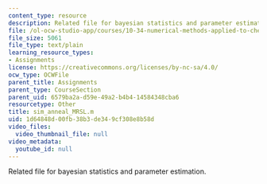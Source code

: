 ```yaml
---
content_type: resource
description: Related file for bayesian statistics and parameter estimation.
file: /ol-ocw-studio-app/courses/10-34-numerical-methods-applied-to-chemical-engineering-fall-2005/1d64848d00fb38b3de349cf308e8b58d_sim_anneal_MRSL.m
file_size: 5061
file_type: text/plain
learning_resource_types:
- Assignments
license: https://creativecommons.org/licenses/by-nc-sa/4.0/
ocw_type: OCWFile
parent_title: Assignments
parent_type: CourseSection
parent_uid: 6579ba2a-d59e-49a2-b4b4-14584348cba6
resourcetype: Other
title: sim_anneal_MRSL.m
uid: 1d64848d-00fb-38b3-de34-9cf308e8b58d
video_files:
  video_thumbnail_file: null
video_metadata:
  youtube_id: null
---
```

Related file for bayesian statistics and parameter estimation.